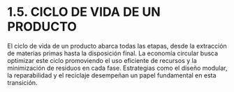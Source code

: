 # 1.5. CICLO DE VIDA DE UN PRODUCTO

El ciclo de vida de un producto abarca todas las etapas, desde la extracción de materias primas hasta la disposición final. La economía circular busca optimizar este ciclo promoviendo el uso eficiente de recursos y la minimización de residuos en cada fase. Estrategias como el diseño modular, la reparabilidad y el reciclaje desempeñan un papel fundamental en esta transición.

